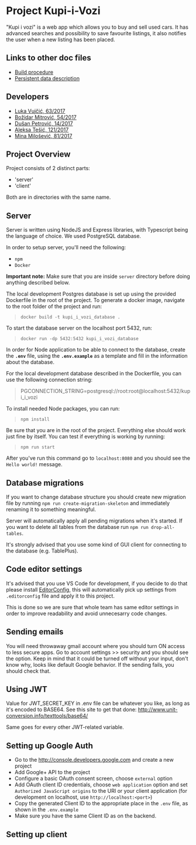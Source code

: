 # Project Kupi-i-Vozi

"Kupi i vozi" is a web app which allows you to buy and sell used cars. It has advanced searches and possibility to save favourite listings, it also notifies the user when a new listing has been placed.

## Links to other doc files 

- [Build procedure](https://gitlab.com/matfpveb/projekti/2020-2021/06-Kupi-i-Vozi/-/wikis/Build-procedure)
- [Persistent data description](https://gitlab.com/matfpveb/projekti/2020-2021/06-Kupi-i-Vozi/-/blob/master/documentation/ERDiagram.png)

## Developers

- [Luka Vujčić, 63/2017](https://gitlab.com/LukaVujcic)
- [Božidar Mitrović, 54/2017](https://gitlab.com/wade_wilson)
- [Dušan Petrović, 14/2017](https://gitlab.com/dpns98)
- [Aleksa Tešić, 121/2017](https://gitlab.com/Imafikus)
- [Mina Milošević, 81/2017](https://gitlab.com/mina.milosevic)



## Project Overview

Project consists of 2 distinct parts:

- 'server'
- 'client'

Both are in directories with the same name.

## Server

Server is written using NodeJS and Express libraries, with Typescript being the language of choice. We used PostgreSQL database.

In order to setup server, you'll need the following:

- `npm`
- `Docker`

**Important note:** Make sure that you are inside `server` directory before doing anything described below.

The local development Postgres database is set up using the provided Dockerfile in the root of the project. To generate a docker image, navigate to the root folder of the project and run:

> `docker build -t kupi_i_vozi_database .`

To start the database server on the localhost port 5432, run:

> `docker run -dp 5432:5432 kupi_i_vozi_database`

In order for Node application to be able to connect to the database, create the **`.env`** file, using the **`.env.example`** as a template and fill in the information about the database.

For the local development database described in the Dockerfile, you can use the following connection string:

> PGCONNECTION_STRING=postgresql://root:root@localhost:5432/kupi_i_vozi

To install needed Node packages, you can run:

> `npm install`  

Be sure that you are in the root of the project. Everything else should work just fine by itself.
You can test if everything is working by running:

> `npm run start`

After you've run this command go to `localhost:8080` and you should see the `Hello world!` message.

## Database migrations

If you want to change database structure you should create new migration file by running `npm run create-migration-skeleton` and immediately renaming it to something meaningful.

Server will automatically apply all pending migrations when it's started. If you want to delete all tables from the database run `npm run drop-all-tables`.

It's strongly advised that you use some kind of GUI client for connecting to the database (e.g. TablePlus).

## Code editor settings

It's advised that you use VS Code for development, if you decide to do that please install
[EditorConfig](https://marketplace.visualstudio.com/items?itemName=EditorConfig.EditorConfig), this will automatically pick up settings from `.editorconfig` file and apply it to this project.

This is done so we are sure that whole team has same editor settings in order to improve readability and avoid unnecesarry code changes.

## Sending emails

You will need throwaway gmail account where you should turn ON access to less secure apps. Go to account settings >> security and you should see the option. Keep in mind that it could be turned off without your input, don't know why, looks like default Google behavior. If the sending fails, you should check that.

## Using JWT

Value for JWT_SECRET_KEY in .env file can be whatever you like, as long as it's encoded to BASE64. See this site to get that done: <http://www.unit-conversion.info/texttools/base64/>

Same goes for every other JWT-related variable.

## Setting up Google Auth

- Go to the http://console.developers.google.com and create a new project
- Add Google+ API to the project
- Configure a basic OAuth consent screen, choose `external` option
- Add OAuth client ID credentials, choose `web application` option and set `Authorized JavaScript origins` to the URI or your client application (for development on localhost, use `http://localhost:<port>`)
- Copy the generated Client ID to the appropriate place in the `.env` file, as shown in the `.env.example`
- Make sure you have the same Client ID as on the backend.


## Setting up client
